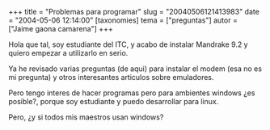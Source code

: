 +++
title = "Problemas para programar"
slug = "20040506121413983"
date = "2004-05-06 12:14:00"
[taxonomies]
tema = ["preguntas"]
autor = ["Jaime gaona camarena"]
+++

Hola que tal, soy estudiante del ITC, y acabo de instalar Mandrake 9.2 y
quiero empezar a utilizarlo en serio.

<!-- more -->
Ya he revisado varias preguntas (de aqui) para instalar el modem (esa no
es mi pregunta) y otros interesantes articulos sobre emuladores.

Pero tengo interes de hacer programas pero para ambientes windows ¿es
posible?, porque soy estudiante y puedo desarrollar para linux.

Pero, ¿y si todos mis maestros usan windows?

